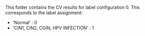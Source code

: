 This folder contains the CV results for label configuration 0. This corresponds to the label assignment:
- 'Normal' : 0
- 'CIN1, CIN2, CGIN, HPV INFECTION' : 1
